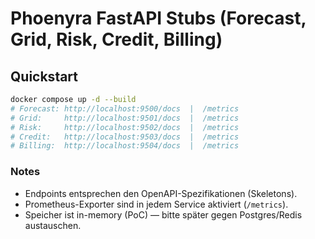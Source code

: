 # Phoenyra FastAPI Stubs (Forecast, Grid, Risk, Credit, Billing)

## Quickstart
```bash
docker compose up -d --build
# Forecast: http://localhost:9500/docs  |  /metrics
# Grid:     http://localhost:9501/docs  |  /metrics
# Risk:     http://localhost:9502/docs  |  /metrics
# Credit:   http://localhost:9503/docs  |  /metrics
# Billing:  http://localhost:9504/docs  |  /metrics
```

### Notes
- Endpoints entsprechen den OpenAPI-Spezifikationen (Skeletons).
- Prometheus-Exporter sind in jedem Service aktiviert (`/metrics`).
- Speicher ist in-memory (PoC) — bitte später gegen Postgres/Redis austauschen.
